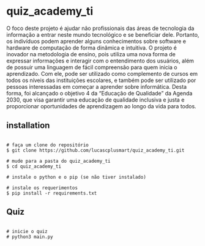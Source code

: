 # quiz_academy_ti

O foco deste projeto é ajudar não profissionais das áreas de tecnologia da informação a entrar neste mundo tecnológico e se beneficiar dele. Portanto, os indivíduos podem aprender alguns conhecimentos sobre software e hardware de computação de forma dinâmica e intuitiva.
O projeto é inovador na metodologia de ensino, pois utiliza uma nova forma de expressar informações e interagir com o entendimento dos usuários, além de possuir uma linguagem de fácil compreensão para quem inicia o aprendizado. Com ele, pode ser utilizado como complemento de cursos em todos os níveis das instituições escolares, e também pode ser utilizado por pessoas interessadas em começar a aprender sobre informática.
Desta forma, foi alcançado o objetivo 4 da “Educação de Qualidade” da Agenda 2030, que visa garantir uma educação de qualidade inclusiva e justa e proporcionar oportunidades de aprendizagem ao longo da vida para todos.


  ## installation

```console

# faça um clone do repositório
$ git clone https://github.com/lucascplusmart/quiz_academy_ti.git

# mude para a pasta do quiz_academy_ti
$ cd quiz_academy_ti

# instale o python e o pip (se não tiver instalado)

# instale os requerimentos 
$ pip install -r requirements.txt

```

 ## Quiz
 
 ```console

# inicie o quiz
# python3 main.py

```
